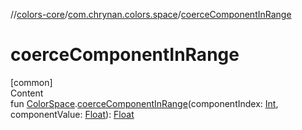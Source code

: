 //[colors-core](../../index.md)/[com.chrynan.colors.space](index.md)/[coerceComponentInRange](coerce-component-in-range.md)



# coerceComponentInRange  
[common]  
Content  
fun [ColorSpace](-color-space/index.md).[coerceComponentInRange](coerce-component-in-range.md)(componentIndex: [Int](https://kotlinlang.org/api/latest/jvm/stdlib/kotlin/-int/index.html), componentValue: [Float](https://kotlinlang.org/api/latest/jvm/stdlib/kotlin/-float/index.html)): [Float](https://kotlinlang.org/api/latest/jvm/stdlib/kotlin/-float/index.html)  



